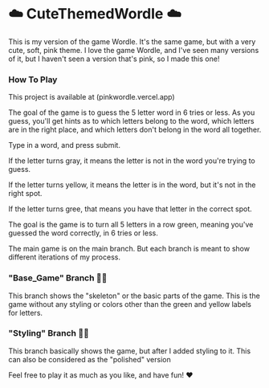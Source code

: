 # ☁️ CuteThemedWordle ☁️

This is my version of the game Wordle. It's the same game, but with a very cute, soft, pink theme. I love the game Wordle, and I've seen many versions of it, but I haven't seen a version that's pink, so I made this one! 

### How To Play

This project is available at (pinkwordle.vercel.app)

The goal of the game is to guess the 5 letter word in 6 tries or less. As you guess, you'll get hints as to which letters belong to the word, which letters are in the right place, and which letters don't belong in the word all together. 

Type in a word, and press submit. 

If the letter turns gray, it means the letter is not in the word you're trying to guess.

If the letter turns yellow, it means the letter is in the word, but it's not in the right spot.

If the letter turns gree, that means you have that letter in the correct spot.

The goal is the game is to turn all 5 letters in a row green, meaning you've guessed the word correctly, in 6 tries or less.

The main game is on the main branch. But each branch is meant to show different iterations of my process. 

### "Base_Game" Branch 🍄✨
This branch shows the "skeleton" or the basic parts of the game. This is the game without any styling or colors other than the green and yellow labels for letters.

### "Styling" Branch 💖🎨
This branch basically shows the game, but after I added styling to it. This can also be considered as the "polished" version

Feel free to play it as much as you like, and have fun! ♥️
